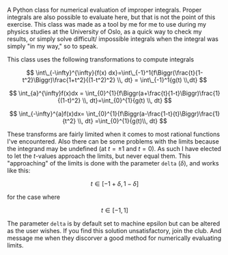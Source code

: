 A Python class for numerical evaluation of improper integrals. Proper integrals are also possible to evaluate here, but that is not the point of this exercise.
This class was made as a tool by me for me to use during my physics studies at the University of Oslo, as a quick way to check my results, 
or simply solve difficult/ impossible integrals when the integral was simply "in my way," so to speak.

This class uses the following transformations to compute integrals

$$
\int\_{-\infty}^{\infty}{f(x) dx}=\int\_{-1}^1{f\Biggr(\frac{t}{1-t^2}\Biggr)\frac{1+t^2}{(1-t^2)^2} \\, dt} = \int\_{-1}^1{g(t) \\,dt}
$$

$$
\int_{a}^{\infty}f(x)dx = \int_{0}^{1}{f\Biggr(a+\frac{t}{1-t}\Biggr)\frac{1}{(1-t)^2} \\, dt}=\int_{0}^{1}{g(t) \\, dt}
$$

$$
\int_{-\infty}^{a}f(x)dx= \int_{0}^{1}{f\Biggr(a-\frac{1-t}{t}\Biggr)\frac{1}{t^2} \\, dt} =\int_{0}^{1}{g(t)\\, dt}
$$

These transforms are fairly limited when it comes to most rational functions I've encountered. Also there can be some problems with the limits because the integrand may be undefined (at $t=\pm 1$ and $t = 0$). As such I have elected to let the $t$-values approach the limits, but never equal them. This "approaching" of the limits is done with the parameter `delta` ($\delta$), and works like this:

$$
t \in [-1+\delta, 1-\delta]
$$

for the case where

$$
t\in[-1, 1]
$$

The parameter `delta` is by default set to machine epsilon but can be altered as the user wishes. If you find this solution unsatisfactory, join the club. And message me when they discorver a good method for numerically evaluating limits.
